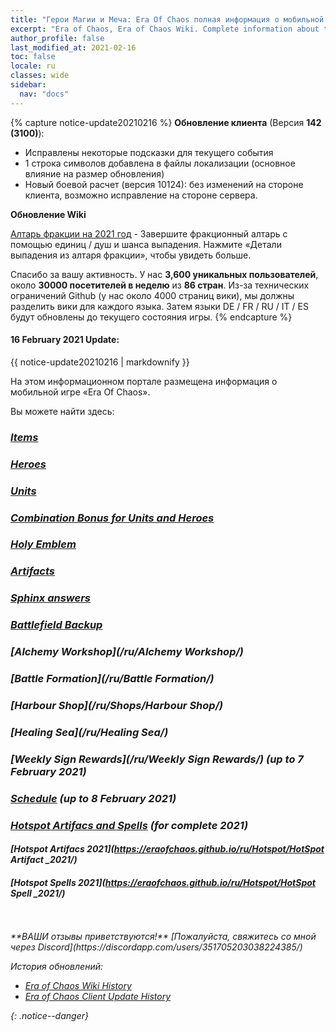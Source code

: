 ```yaml
---
title: "Герои Магии и Меча: Era Of Chaos полная информация о мобильной игре"
excerpt: "Era of Chaos, Era of Chaos Wiki. Complete information about the Era Of Chaos: Units, Heroes, Items, Artifacts, Quests and more. Be strongest player with us. Information about future updates and events."
author_profile: false
last_modified_at: 2021-02-16
toc: false
locale: ru
classes: wide
sidebar:
  nav: "docs"
---
```


{% capture notice-update20210216 %}
**Обновление клиента** (Версия **142 (3100)**):

* Исправлены некоторые подсказки для текущего события
* 1 строка символов добавлена ​​в файлы локализации (основное влияние на размер обновления)
* Новый боевой расчет (версия 10124): без изменений на стороне клиента, возможно исправление на стороне сервера.

**Обновление Wiki**

[Алтарь фракции на 2021 год](https://eraofchaos.github.io/FactionAltar/) - Завершите фракционный алтарь с помощью единиц / душ и шанса выпадения. Нажмите «Детали выпадения из алтаря фракции», чтобы увидеть больше.

Спасибо за вашу активность. У нас **3,600 уникальных пользователей**, около **30000 посетителей в неделю** из **86 стран**.
Из-за технических ограничений Github (у нас около 4000 страниц вики), мы должны разделить вики для каждого языка. Затем языки DE / FR / RU / IT / ES будут обновлены до текущего состояния игры.
{% endcapture %}

<div class="notice--danger">
  <h4 class="no_toc">16 February 2021 Update:</h4>
  {{ notice-update20210216 | markdownify }}
</div>

На этом информационном портале размещена информация о мобильной игре «Era Of Chaos».

Вы можете найти здесь:
### <i class="fas fa-gavel"/> [Items](/ru/Items/)
### <i class="fas fa-chess-king"/>  [Heroes](/ru/heroes/) 
### <i class="fab fa-optin-monster"/>  [Units](/ru/units/)
### <i class="fas fa-fist-raised"/> [Combination Bonus for Units and Heroes](https://eraofchaos.github.io/ru/combination/)
### <i class="fas fa-atom"/>  [Holy Emblem](/ru/Emblem/)
### <i class="fas fa-hand-sparkles"/>  [Artifacts](/ru/artifacts/)

### <i class="fas fa-question-circle"/>  [Sphinx answers](/ru/sphinx/)

### <i class="fas fa-hat-cowboy-side"/>  [Battlefield Backup](https://eraofchaos.github.io/ru/Backup/)
### <i class="fas fa-place-of-worship"/>  [Alchemy Workshop](/ru/Alchemy Workshop/)
### <i class="fab fa-battle-net"/> [Battle Formation](/ru/Battle Formation/)
### <i class="fas fa-store-alt"/>  [Harbour Shop](/ru/Shops/Harbour Shop/)
### <i class="fas fa-water"/>  [Healing Sea](/ru/Healing Sea/)

### <i class="fas fa-business-time"/>  [Weekly Sign Rewards](/ru/Weekly Sign Rewards/) (up to 7 February 2021)
### <i class="fas fa-calendar-alt"/>  [Schedule](/ru/Schedule/) (up to 8 February 2021)
### <i class="fas fa-calendar-day"/> [Hotspot Artifacs and Spells](https://eraofchaos.github.io/ru/Hotspot/) (for complete 2021)
#### <i class="fas fa-calendar-day"/> [Hotspot Artifacs 2021](https://eraofchaos.github.io/ru/Hotspot/HotSpot Artifact _2021/)
#### <i class="fas fa-calendar-day"/> [Hotspot Spells 2021](https://eraofchaos.github.io/ru/Hotspot/HotSpot Spell _2021/)

<br/>
<br/>
**ВАШИ отзывы приветствуются!**
[Пожалуйста, свяжитесь со мной через Discord](https://discordapp.com/users/351705203038224385/)




История обновлений:

* [Era of Chaos Wiki History](/Era_Of_Chaos_Wiki_History.html)  
* [Era of Chaos Client Update History](/Era_Of_Chaos_Client_Update_History.html)

{: .notice--danger}

